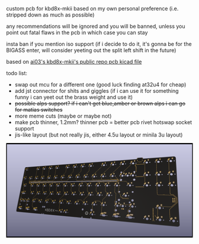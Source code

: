 custom pcb for kbd8x-mkii based on my own personal preference (i.e. stripped down as much as possible)

any recommendations will be ignored and you will be banned, unless you point out fatal flaws in the pcb in which case you can stay

insta ban if you mention iso support (if i decide to do it, it's gonna be for the BIGASS enter, will consider yeeting out the split left shift in the future)

based on [ai03's kbd8x-mkii's public repo pcb kicad file](https://github.com/ai03-2725/KBD8X-MKII-PCB/blob/master/KBD8X-MK2.kicad_pcb)

todo list:
- swap out mcu for a different one (good luck finding at32u4 for cheap)
- add jst connector for shits and giggles (if i can use it for something funny i can yeet out the brass weight and use it)
- ~~possible alps support? if i can't get blue,amber or brown alps i can go for matias switches~~
- more meme cuts (maybe or maybe not)
- make pcb thinner, 1.2mm? thinner pcb = better pcb rivet hotswap socket support
- jis-like layout (but not really jis, either 4.5u layout or minila 3u layout)


![pcb pics](pcb.PNG)
